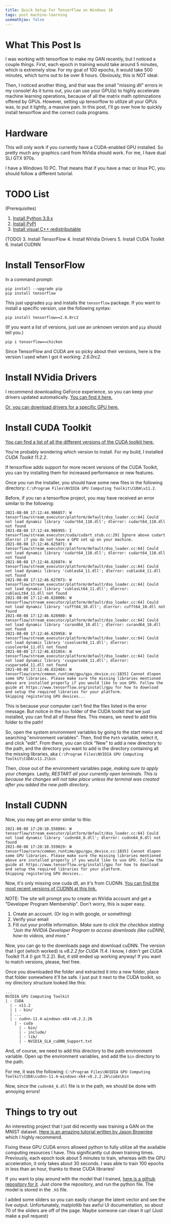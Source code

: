 ```yaml
---
title: Quick Setup For TensorFlow on Windows 10
tags: post machine-learning
usemathjax: false
---
```


# What This Post Is

I was working with tensorflow to make my GAN recently, but I noticed a couple things.
First, each epoch in training would take around 5 minutes, which is extremely slow.
For my goal of 100 epochs, it would take 500 minutes, which turns out to be over 8 hours.
Obviously, this is NOT ideal.

Then, I noticed another thing, and that was the small "missing dll" errors in my console!
As it turns out, you can use your GPU(s) to highly accelerate machine learning operations, because of all the matrix math optimizations offered by GPUs.
However, setting up tensorflow to utilize all your GPUs was, to put it lightly, a massive pain.
In this post, I'll go over how to quickly install tensorflow and the correct cuda programs.

# Hardware

This will only work if you currently have a CUDA-enabled GPU installed.
So pretty much any graphics card from NVidia should work.
For me, I have dual SLI GTX 970s.

I have a Windows 10 PC. That means that if you have a mac or linux PC, you should follow a different tutorial.

# TODO List

(Prerequisites)
1. [Install Python 3.9.x](https://python.org)
2. [Install PyPI](https://pip.pypa.io/en/stable/installation/)
3. [Install visual C++ redistributable](https://support.microsoft.com/en-us/topic/the-latest-supported-visual-c-downloads-2647da03-1eea-4433-9aff-95f26a218cc0)

(TODO)
3. Install TensorFlow
4. Install NVidia Drivers
5. Install CUDA Toolkit
6. Install CUDNN

# Install TensorFlow

In a command prompt:
```
pip install --upgrade pip
pip install tensorflow
```

This just upgrades `pip` and installs the `tensorflow` package.
If you want to install a specific version, use the following syntax:
```
pip install tensorflow==2.6.0rc2
```

(If you want a list of versions, just use an unknown version and `pip` should tell you.)
```
pip i tensorflow==chicken
```

Since TensorFlow and CUDA are so picky about their versions, here is the version I used when I got it working: *2.6.0rc2*.

# Install NVidia Drivers

I recommend downloading GeForce experience, so you can keep your drivers updated automatically.
[You can find it here.](https://www.nvidia.com/en-us/geforce/geforce-experience/)

[Or, you can download drivers for a specific GPU here.](https://www.nvidia.com/download/index.aspx?lang=en-us)

# Install CUDA Toolkit

[You can find a list of all the different versions of the CUDA toolkit here.](https://developer.nvidia.com/cuda-toolkit-archive)

You're probably wondering which version to install.
For my build, I installed *CUDA Toolkit 11.2.2*.

If tensorflow adds support for more recent versions of the CUDA Toolkit, you can try installing them for increased performance or new features.

Once you run the installer, you should have some new files in the following directory: `C:\Program Files\NVIDIA GPU Computing Toolkit\CUDA\v11.2`.

Before, if you ran a tensorflow project, you may have received an error similar to the following:
```
2021-08-08 17:12:44.906857: W tensorflow/stream_executor/platform/default/dso_loader.cc:64] Could not load dynamic library 'cudart64_110.dll'; dlerror: cudart64_110.dll not found
2021-08-08 17:12:44.906995: I tensorflow/stream_executor/cuda/cudart_stub.cc:29] Ignore above cudart dlerror if you do not have a GPU set up on your machine.
2021-08-08 17:12:46.625071: W tensorflow/stream_executor/platform/default/dso_loader.cc:64] Could not load dynamic library 'cudart64_110.dll'; dlerror: cudart64_110.dll not found
2021-08-08 17:12:46.626074: W tensorflow/stream_executor/platform/default/dso_loader.cc:64] Could not load dynamic library 'cublas64_11.dll'; dlerror: cublas64_11.dll not found
2021-08-08 17:12:46.627073: W tensorflow/stream_executor/platform/default/dso_loader.cc:64] Could not load dynamic library 'cublasLt64_11.dll'; dlerror: cublasLt64_11.dll not found
2021-08-08 17:12:46.628006: W tensorflow/stream_executor/platform/default/dso_loader.cc:64] Could not load dynamic library 'cufft64_10.dll'; dlerror: cufft64_10.dll not found
2021-08-08 17:12:46.628980: W tensorflow/stream_executor/platform/default/dso_loader.cc:64] Could not load dynamic library 'curand64_10.dll'; dlerror: curand64_10.dll not found
2021-08-08 17:12:46.629958: W tensorflow/stream_executor/platform/default/dso_loader.cc:64] Could not load dynamic library 'cusolver64_11.dll'; dlerror: cusolver64_11.dll not found
2021-08-08 17:12:46.631054: W tensorflow/stream_executor/platform/default/dso_loader.cc:64] Could not load dynamic library 'cusparse64_11.dll'; dlerror: cusparse64_11.dll not found
2021-08-08 17:12:46.632484: W tensorflow/core/common_runtime/gpu/gpu_device.cc:1835] Cannot dlopen some GPU libraries. Please make sure the missing libraries mentioned above are installed properly if you would like to use GPU. Follow the guide at https://www.tensorflow.org/install/gpu for how to download and setup the required libraries for your platform.
Skipping registering GPU devices...
```

This is because your computer can't find the files listed in the error message.
But notice in the `bin` folder of the CUDA toolkit that we just installed, you can find all of these files.
This means, we need to add this folder to the path!

So, open the system environment variables by going to the start menu and searching "environment variables".
Then, find the `Path` variable, select it, and click "edit".
From there, you can click "New" to add a new directory to the path, and the directory you want to add is the directory containing all the missing libraries, aka `C:\Program Files\NVIDIA GPU Computing Toolkit\CUDA\v11.2\bin`

Then, close out of the environment variables page, *making sure to apply your changes*.
Lastly, *RESTART all your currently open terminals. This is because the changes will not take place unless the terminal was created after you added the new path directory.*

# Install CUDNN

Now, you may get an error similar to this:
```
2021-08-08 17:20:10.558894: W tensorflow/stream_executor/platform/default/dso_loader.cc:64] Could not load dynamic library 'cudnn64_8.dll'; dlerror: cudnn64_8.dll not found
2021-08-08 17:20:10.559029: W tensorflow/core/common_runtime/gpu/gpu_device.cc:1835] Cannot dlopen some GPU libraries. Please make sure the missing libraries mentioned above are installed properly if you would like to use GPU. Follow the guide at https://www.tensorflow.org/install/gpu for how to download and setup the required libraries for your platform.
Skipping registering GPU devices..
```

Now, it's only missing one cuda dll, an it's from CUDNN.
[You can find the most recent versions of CUDNN at this link.](https://developer.nvidia.com/rdp/cudnn-download)

NOTE: The site will prompt you to create an NVidia account and get a "Developer Program Membership".
Don't worry, this is super easy.
1. Create an account. (Or log in with google, or something)
2. Verify your email
3. Fill out your profile information. *Make sure to click the checkbox stating "Join the NVIDIA Developer Program to access downloads (like cuDNN), how-to videos, and more."*

Now, you can go to the downloads page and download cuDNN.
The version that I got (which worked) is *v8.2.2 for CUDA 11.4*.
I know, I didn't get CUDA Toolkit 11.4 (I got 11.2.2).
But, it still ended up working anyway!
If you want to match versions, please, feel free.

Once you downloaded the folder and extracted it into a new folder, place that folder somewhere it'll be safe.
I just put it next to the CUDA toolkit, so my directory structure looked like this:
```
...
NVIDIA GPU Computing Toolkit
| - CUDA
  | - v11.2
  | | - bin/
  | ...
  | - cudnn-11.4-windows-x64-v8.2.2.26
    | - cuda
      | - bin/
      | - include/
      | - lib/
      | - NVIDIA_SLA_cuDNN_Support.txt
```

And, of course, we need to add this directory to the path environment variable.
Open up the environment variables, and add the `bin` directory to the path.

For me, it was the following:
`C:\Program Files\NVIDIA GPU Computing Toolkit\CUDA\cudnn-11.4-windows-x64-v8.2.2.26\cuda\bin`

Now, since the `cudnn64_8.dll` file is in the path, we should be done with annoying errors!

# Things to try out

An interesting project that I just did recently was training a GAN on the MNIST dataset.
[Here is an amazing tutorial written by Jason Brownlee](https://machinelearningmastery.com/how-to-develop-a-generative-adversarial-network-for-an-mnist-handwritten-digits-from-scratch-in-keras/) which I highly recommend.

Fixing these GPU CUDA errors allowed python to fully utilize all the available computing resources I have.
This significantly cut down training times.
Previously, each epoch took about 5 minutes to train, whereas with the GPU acceleration, it only takes about 30 seconds.
I was able to train 100 epochs in less than an hour, thanks to these CUDA libraries!

If you want to play around with the model that I trained, [here is a github repository for it][1].
Just clone the repository, and run the python file.
The model is stored in the `.h5` file.

I added some sliders so you can easily change the latent vector and see the live output.
Unfortunately, matplotlib has awful UI documentation, so about 70 of the sliders are off of the page.
Maybe someone can clean it up! (Just make a pull request)

[1]: https://github.com/eoriont/gan_mnist_playground_boilerplate
